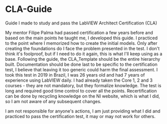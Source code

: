 # CLA-Guide
Guide I made to study and pass the LabVIEW Architect Certification (CLA)

My mentor Filipe Palma had passed certification a few years before and based on the main points he taught me, I developed this guide. I practiced to the point where I memorized how to create the initial models. Only after creating the foundations do I face the problem presented in the test. I don't think it's foolproof, but if I need to do it again, this is what I'll keep using as a base.
Following the guide, the CLA_Template should be the entire hierarchy built. Documentation should be done last to be specific to the certification test, I believe that leaving it too generic could harm the final assessment.
I took this test in 2019 in Brazil, I was 26 years old and had 7 years of experience using LabVIEW daily. I had already taken the Core 1, 2 and 3 courses - they are not mandatory, but they formalize knowledge. The test is long and required good time control to cover all the points.
Recertification can be done by recycling knowledge on the NI website, which is what I did, so I am not aware of any subsequent changes.

I am not responsible for anyone's actions, I am just providing what I did and practiced to pass the certification test, it may or may not work for others.
